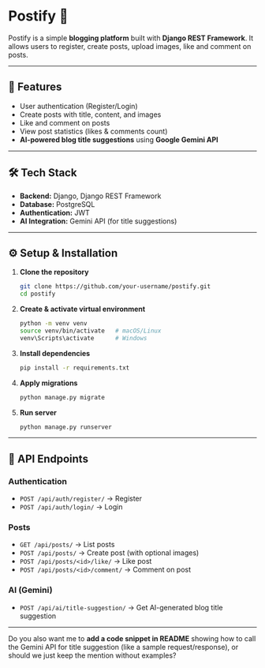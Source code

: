 # Postify 📝

Postify is a simple **blogging platform** built with **Django REST Framework**.
It allows users to register, create posts, upload images, like and comment on posts.

---

## 🚀 Features

* User authentication (Register/Login)
* Create posts with title, content, and images
* Like and comment on posts
* View post statistics (likes & comments count)
* **AI-powered blog title suggestions** using **Google Gemini API**

---

## 🛠️ Tech Stack

* **Backend:** Django, Django REST Framework
* **Database:** PostgreSQL
* **Authentication:** JWT
* **AI Integration:** Gemini API (for title suggestions)

---

## ⚙️ Setup & Installation

1. **Clone the repository**

   ```bash
   git clone https://github.com/your-username/postify.git
   cd postify
   ```

2. **Create & activate virtual environment**

   ```bash
   python -m venv venv
   source venv/bin/activate   # macOS/Linux
   venv\Scripts\activate      # Windows
   ```

3. **Install dependencies**

   ```bash
   pip install -r requirements.txt
   ```

4. **Apply migrations**

   ```bash
   python manage.py migrate
   ```

5. **Run server**

   ```bash
   python manage.py runserver
   ```

---

## 📡 API Endpoints

### Authentication

* `POST /api/auth/register/` → Register
* `POST /api/auth/login/` → Login

### Posts

* `GET /api/posts/` → List posts
* `POST /api/posts/` → Create post (with optional images)
* `POST /api/posts/<id>/like/` → Like post
* `POST /api/posts/<id>/comment/` → Comment on post

### AI (Gemini)

* `POST /api/ai/title-suggestion/` → Get AI-generated blog title suggestion

---



Do you also want me to **add a code snippet in README** showing how to call the Gemini API for title suggestion (like a sample request/response), or should we just keep the mention without examples?
